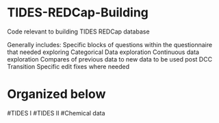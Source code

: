 # TIDES-REDCap-Building
Code relevant to building TIDES REDCap database

Generally includes:
Specific blocks of questions within the questionnaire that needed exploring
Categorical Data exploration
Continuous data exploration
Compares of previous data to new data to be used post DCC Transition
Specific edit fixes where needed 


# Organized below
  #TIDES I
  #TIDES II
  #Chemical data
